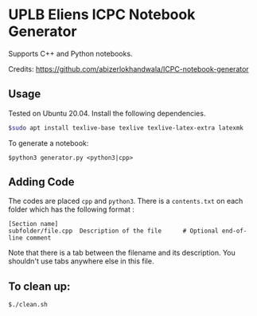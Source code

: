 # UPLB Eliens ICPC Notebook Generator
Supports C++ and Python notebooks.

Credits: https://github.com/abizerlokhandwala/ICPC-notebook-generator

## Usage
Tested on Ubuntu 20.04. Install the following dependencies.
```bash
$sudo apt install texlive-base texlive texlive-latex-extra latexmk
```

To generate a notebook:

```
$python3 generator.py <python3|cpp>
```

## Adding Code
The codes are placed `cpp` and `python3`. There is a `contents.txt` on each folder which has the following format :
```
[Section name]
subfolder/file.cpp  Description of the file      # Optional end-of-line comment
```
Note that there is a tab between the filename and its description. You shouldn't use tabs anywhere else in this file.


## To clean up:
```
$./clean.sh
```
